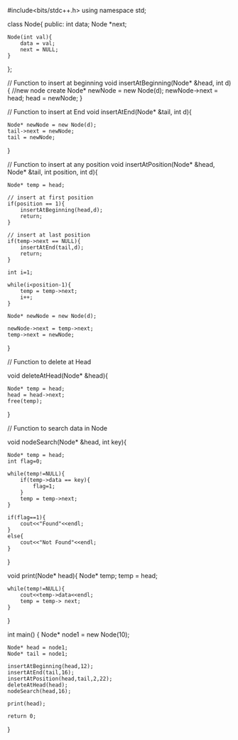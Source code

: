 #include<bits/stdc++.h>
using namespace std;

class Node{
    public:
    int data;
    Node *next;

    Node(int val){
        data = val;
        next = NULL;
    }
};


// Function to insert at beginning
void insertAtBeginning(Node* &head, int d){
    //new node create 
    Node* newNode = new Node(d);
    newNode->next = head;
    head = newNode;
}


// Function to insert at End
void insertAtEnd(Node* &tail, int d){

    Node* newNode = new Node(d);
    tail->next = newNode;
    tail = newNode;
}


// Function to insert at any position
void insertAtPosition(Node* &head, Node* &tail, int position, int d){

    Node* temp = head;
    
    // insert at first position
    if(position == 1){
        insertAtBeginning(head,d);
        return;
    }

    // insert at last position
    if(temp->next == NULL){
        insertAtEnd(tail,d);
        return;
    }
    
    int i=1;

    while(i<position-1){
        temp = temp->next;
        i++;
    }

    Node* newNode = new Node(d);

    newNode->next = temp->next;
    temp->next = newNode;

}


// Function to delete at Head

void deleteAtHead(Node* &head){

    Node* temp = head;
    head = head->next;
    free(temp);
}


// Function to search data in Node

void nodeSearch(Node* &head, int key){

    Node* temp = head;
    int flag=0;

    while(temp!=NULL){
        if(temp->data == key){
            flag=1;
        }
        temp = temp->next;
    }

    if(flag==1){
        cout<<"Found"<<endl;
    }
    else{
        cout<<"Not Found"<<endl;
    }

}

void print(Node* head){
    Node* temp;
    temp = head;

    while(temp!=NULL){
        cout<<temp->data<<endl;
        temp = temp-> next;
    }     
}


int main()
{
    Node* node1 = new Node(10);

    Node* head = node1;
    Node* tail = node1;

    insertAtBeginning(head,12);
    insertAtEnd(tail,16);
    insertAtPosition(head,tail,2,22);
    deleteAtHead(head);
    nodeSearch(head,16);

    print(head);

    return 0;
}
